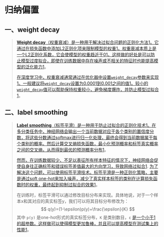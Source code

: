 # 归纳偏置

## 一、weight decay

> [**Weight decay**（权重衰减）是一种用于解决过拟合问题的正则化方法](https://zhuanlan.zhihu.com/p/607909453)[1](https://zhuanlan.zhihu.com/p/607909453)[。它通过在损失函数中添加L2正则化项来限制模型的权重](https://zhuanlan.zhihu.com/p/607909453)[1](https://zhuanlan.zhihu.com/p/607909453)[。权重衰减本质上是一个L2正则化系数，它会使模型的权重趋近于0](https://zhuanlan.zhihu.com/p/607909453)[1](https://zhuanlan.zhihu.com/p/607909453)[。这样做的好处是可以防止模型过度拟合，即使在训练数据中存在噪声或不相关的特征时也能提高模型的泛化能力](https://zhuanlan.zhihu.com/p/607909453)[1](https://zhuanlan.zhihu.com/p/607909453)。
>
> [在深度学习中，权重衰减通常通过在优化器中设置`weight_decay`参数来实现](https://zhuanlan.zhihu.com/p/607909453)[1](https://zhuanlan.zhihu.com/p/607909453)[。一般建议将`weight_decay`设置为0.0001到0.001之间的值](https://zhuanlan.zhihu.com/p/607909453)[1](https://zhuanlan.zhihu.com/p/607909453)[。较小的`weight_decay`值可以帮助保持权重较小，避免梯度爆炸，并防止模型过拟合](https://zhuanlan.zhihu.com/p/607909453)[1](https://zhuanlan.zhihu.com/p/607909453)。

## 二、label smoothing

> [**Label smoothing**（标签平滑）是一种用于防止过拟合的正则化技术](https://zhuanlan.zhihu.com/p/116466239)[1](https://zhuanlan.zhihu.com/p/116466239)[。在多分类任务中，神经网络会输出一个当前数据对应于各个类别的置信度分数，将这些分数通过softmax进行归一化处理，最终会得到当前数据属于每个类别的概率。然后计算交叉熵损失函数，最小化预测概率和标签真实概率之间的交叉熵，从而得到最优的预测概率分布](https://zhuanlan.zhihu.com/p/116466239)[1](https://zhuanlan.zhihu.com/p/116466239)。
>
> [然而，在训练数据较少、不足以表征所有样本特征的情况下，神经网络会促使自身往正确标签和错误标签差值最大的方向学习，导致网络过拟合](https://zhuanlan.zhihu.com/p/116466239)[1](https://zhuanlan.zhihu.com/p/116466239). [为了解决这个问题，可以使用标签平滑技术。标签平滑是一种正则化策略，主要是通过soft one-hot来加入噪声，减少了真实样本标签的类别在计算损失函数时的权重，最终起到抑制过拟合的效果](https://zhuanlan.zhihu.com/p/116466239)[1](https://zhuanlan.zhihu.com/p/116466239)。
>
> 在训练时，标签平滑可以通过修改目标分布来实现。具体地说，对于一个样本x和其对应的真实标签y，我们可以将其目标分布修改为：
> $$
> q(y)=(1-\epsilon)p(y)+\frac{\epsilon}{K}
> $$
> 其中 `p(y)` 是one-hot形式的真实标签分布，`K` 是类别数目，`ε` [是一个小于1的超参数。这样做可以使得模型更加鲁棒，并且可以提高模型在测试集上的性能](https://zhuanlan.zhihu.com/p/116466239)[1](https://zhuanlan.zhihu.com/p/116466239)。